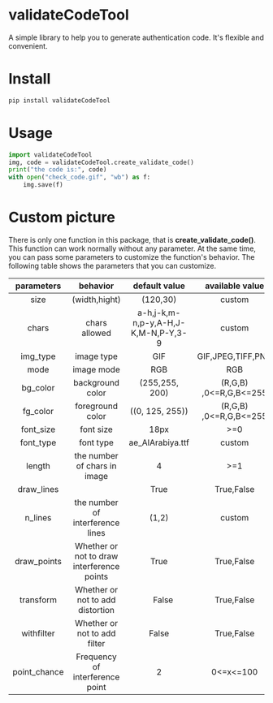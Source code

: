# validateCodeTool
A simple library  to help you to generate authentication code. It's flexible and convenient.

# Install
``` bash
pip install validateCodeTool
```

# Usage
``` python
import validateCodeTool
img, code = validateCodeTool.create_validate_code()
print("the code is:", code)
with open("check_code.gif", "wb") as f:
    img.save(f)
```

# Custom picture
There is only one function in this package, that is **create_validate_code()**. This function can work normally without any parameter. At the same time, you can pass some parameters to customize the function's behavior. The following table shows the parameters that you can customize.

| parameters | behavior | default value | available value |
| :---------: | :----------: | :---------: | :------------: |
|     size    | (width,hight) | (120,30)   |      custom   |
|     chars   |  chars allowed | a-h,j-k,m-n,p-y,A-H,J-K,M-N,P-Y,3-9 | custom |
| img_type    |  image type   | GIF       | GIF,JPEG,TIFF,PNG  |
|  mode       |  image mode   | RGB       | RGB      |
|   bg_color  | background color | (255,255, 200) | (R,G,B) ,0<=R,G,B<=255  |
| fg_color    | foreground color | ((0, 125, 255)) | (R,G,B) ,0<=R,G,B<=255 |
| font_size   |  font size       |   18px         |  >=0  |
| font_type   | font type        | ae_AlArabiya.ttf    | custom |
|  length     | the number of chars in image  |  4     |  >=1   |
| draw_lines  |    | True | True,False |
| n_lines     | the number of interference lines |   (1,2)     |  custom   |
| draw_points | Whether or not to draw interference points | True | True,False  |
| transform   | Whether or not to add distortion  |　False　| True,False |
| withfilter  |Whether or not to add filter      |  False | True,False |
| point_chance | Frequency of interference point |  2      | 0<=x<=100 |          |
